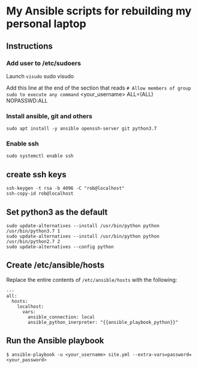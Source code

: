 
# My Ansible scripts for rebuilding my personal laptop

## Instructions

### Add user to /etc/sudoers
Launch `visudo`
    sudo visudo

Add this line at the end of  the section that reads `# Allow members of group sudo to execute any command`
    <your_username>     ALL=(ALL) NOPASSWD:ALL

### Install ansible, git and others
    sudo apt install -y ansible openssh-server git python3.7

### Enable ssh
    sudo systemctl enable ssh

## create ssh keys
    ssh-keygen -t rsa -b 4096 -C "rob@localhost"
    ssh-copy-id rob@localhost

## Set python3 as the default
    sudo update-alternatives --install /usr/bin/python python /usr/bin/python3.7 1
    sudo update-alternatives --install /usr/bin/python python /usr/bin/python2.7 2
    sudo update-alternatives --config python

## Create /etc/ansible/hosts

Replace the entire contents of `/etc/ansible/hosts` with the following:

    --- 
    all:
      hosts:
        localhost:
          vars:
            ansible_connection: local
            ansible_python_inerpreter: "{{ansible_playbook_python}}"


## Run the Ansible playbook

    $ ansible-playbook -u <your_username> site.yml --extra-vars=password=<your_password>

